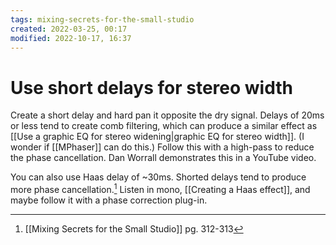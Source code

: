 ```yaml
---
tags: mixing-secrets-for-the-small-studio  
created: 2022-03-25, 00:17
modified: 2022-10-17, 16:37
---
```


# Use short delays for stereo width
Create a short delay and hard pan it opposite the dry signal. Delays of 20ms or less tend to create comb filtering, which can produce a similar effect as [[Use a graphic EQ for stereo widening|graphic EQ for stereo width]]. (I wonder if [[MPhaser]] can do this.) Follow this with a high-pass to reduce the phase cancellation. Dan Worrall demonstrates this in a YouTube video.

You can also use Haas delay of ~30ms. Shorted delays tend to produce more phase cancellation.[^1] Listen in mono, [[Creating a Haas effect]], and maybe follow it with a phase correction plug-in.

[^1]: [[Mixing Secrets for the Small Studio]] pg. 312-313